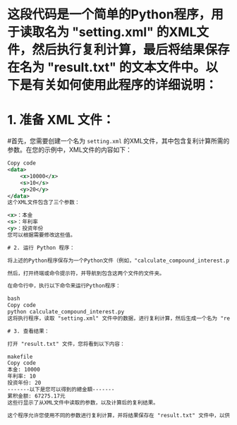 # 这段代码是一个简单的Python程序，用于读取名为 "setting.xml" 的XML文件，然后执行复利计算，最后将结果保存在名为 "result.txt" 的文本文件中。以下是有关如何使用此程序的详细说明：

# 1. 准备 XML 文件：

#首先，您需要创建一个名为 `setting.xml` 的XML文件，其中包含复利计算所需的参数。在您的示例中，XML文件的内容如下：

```xml
Copy code
<data>
    <x>10000</x>
    <s>10</s>
    <y>20</y>
</data>
这个XML文件包含了三个参数：

<x>：本金
<s>：年利率
<y>：投资年份
您可以根据需要修改这些值。

# 2. 运行 Python 程序：

将上述的Python程序保存为一个Python文件（例如，"calculate_compound_interest.py"），确保它与 "setting.xml" 文件在同一个文件夹中。

然后，打开终端或命令提示符，并导航到包含这两个文件的文件夹。

在命令行中，执行以下命令来运行Python程序：

bash
Copy code
python calculate_compound_interest.py
这将执行程序，读取 "setting.xml" 文件中的数据，进行复利计算，然后生成一个名为 "result.txt" 的文本文件。

# 3. 查看结果：

打开 "result.txt" 文件，您将看到以下内容：

makefile
Copy code
本金: 10000
年利率: 10
投资年份: 20
-------以下是您可以得到的總金額-------
累积金额: 67275.17元
这些行显示了从XML文件中读取的参数，以及计算后的复利结果。

这个程序允许您使用不同的参数进行复利计算，并将结果保存在 "result.txt" 文件中，以供以后查看。如果需要，您可以编辑 "setting.xml" 文件中的值以进行不同条件下的复利计算。这个程序可以用于基本的金融计算任务。





